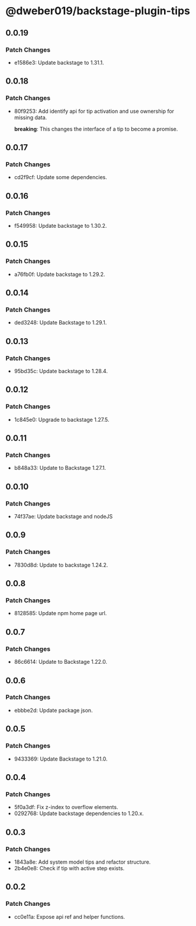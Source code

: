 # @dweber019/backstage-plugin-tips

## 0.0.19

### Patch Changes

- e1586e3: Update backstage to 1.31.1.

## 0.0.18

### Patch Changes

- 80f9253: Add identify api for tip activation and use ownership for missing data.

  **breaking**: This changes the interface of a tip to become a promise.

## 0.0.17

### Patch Changes

- cd2f9cf: Update some dependencies.

## 0.0.16

### Patch Changes

- f549958: Update backstage to 1.30.2.

## 0.0.15

### Patch Changes

- a76fb0f: Update backstage to 1.29.2.

## 0.0.14

### Patch Changes

- ded3248: Update Backstage to 1.29.1.

## 0.0.13

### Patch Changes

- 95bd35c: Update backstage to 1.28.4.

## 0.0.12

### Patch Changes

- 1c845e0: Upgrade to backstage 1.27.5.

## 0.0.11

### Patch Changes

- b848a33: Update to Backstage 1.27.1.

## 0.0.10

### Patch Changes

- 74f37ae: Update backstage and nodeJS

## 0.0.9

### Patch Changes

- 7830d8d: Update to backstage 1.24.2.

## 0.0.8

### Patch Changes

- 8128585: Update npm home page url.

## 0.0.7

### Patch Changes

- 86c6614: Update to Backstage 1.22.0.

## 0.0.6

### Patch Changes

- ebbbe2d: Update package json.

## 0.0.5

### Patch Changes

- 9433369: Update Backstage to 1.21.0.

## 0.0.4

### Patch Changes

- 5f0a3df: Fix z-index to overflow elements.
- 0292768: Update backstage dependencies to 1.20.x.

## 0.0.3

### Patch Changes

- 1843a8e: Add system model tips and refactor structure.
- 2b4e0e8: Check if tip with active step exists.

## 0.0.2

### Patch Changes

- cc0e11a: Expose api ref and helper functions.
